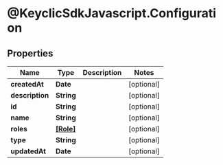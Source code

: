 # @KeyclicSdkJavascript.Configuration

## Properties
Name | Type | Description | Notes
------------ | ------------- | ------------- | -------------
**createdAt** | **Date** |  | [optional] 
**description** | **String** |  | [optional] 
**id** | **String** |  | [optional] 
**name** | **String** |  | [optional] 
**roles** | [**[Role]**](Role.md) |  | [optional] 
**type** | **String** |  | [optional] 
**updatedAt** | **Date** |  | [optional] 


